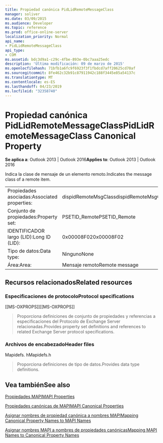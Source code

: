 ```yaml
---
title: Propiedad canónica PidLidRemoteMessageClass
manager: soliver
ms.date: 03/09/2015
ms.audience: Developer
ms.topic: reference
ms.prod: office-online-server
localization_priority: Normal
api_name:
- PidLidRemoteMessageClass
api_type:
- COM
ms.assetid: bdc3d9a1-c29c-4fbe-893e-0bc7aaa25edc
description: 'Última modificación: 09 de marzo de 2015'
ms.openlocfilehash: 71bfb1a6fc9f6923f3f1fbdcd7aff20625cd70af
ms.sourcegitcommit: 8fe462c32b91c87911942c188f3445e85a54137c
ms.translationtype: MT
ms.contentlocale: es-ES
ms.lasthandoff: 04/23/2019
ms.locfileid: "32358740"
---
```

# <a name="pidlidremotemessageclass-canonical-property"></a><span data-ttu-id="80667-103">Propiedad canónica PidLidRemoteMessageClass</span><span class="sxs-lookup"><span data-stu-id="80667-103">PidLidRemoteMessageClass Canonical Property</span></span>

  
  
<span data-ttu-id="80667-104">**Se aplica a**: Outlook 2013 | Outlook 2016</span><span class="sxs-lookup"><span data-stu-id="80667-104">**Applies to**: Outlook 2013 | Outlook 2016</span></span> 
  
<span data-ttu-id="80667-105">Indica la clase de mensaje de un elemento remoto.</span><span class="sxs-lookup"><span data-stu-id="80667-105">Indicates the message class of a remote item.</span></span>
  
|||
|:-----|:-----|
|<span data-ttu-id="80667-106">Propiedades asociadas:</span><span class="sxs-lookup"><span data-stu-id="80667-106">Associated properties:</span></span>  <br/> |<span data-ttu-id="80667-107">dispidRemoteMsgClass</span><span class="sxs-lookup"><span data-stu-id="80667-107">dispidRemoteMsgClass</span></span>  <br/> |
|<span data-ttu-id="80667-108">Conjunto de propiedades:</span><span class="sxs-lookup"><span data-stu-id="80667-108">Property set:</span></span>  <br/> |<span data-ttu-id="80667-109">PSETID_Remote</span><span class="sxs-lookup"><span data-stu-id="80667-109">PSETID_Remote</span></span>  <br/> |
|<span data-ttu-id="80667-110">IDENTIFICADOR largo (LID):</span><span class="sxs-lookup"><span data-stu-id="80667-110">Long ID (LID):</span></span>  <br/> |<span data-ttu-id="80667-111">0x00008F02</span><span class="sxs-lookup"><span data-stu-id="80667-111">0x00008F02</span></span>  <br/> |
|<span data-ttu-id="80667-112">Tipo de datos:</span><span class="sxs-lookup"><span data-stu-id="80667-112">Data type:</span></span>  <br/> |<span data-ttu-id="80667-113">Ninguno</span><span class="sxs-lookup"><span data-stu-id="80667-113">None</span></span>  <br/> |
|<span data-ttu-id="80667-114">Área:</span><span class="sxs-lookup"><span data-stu-id="80667-114">Area:</span></span>  <br/> |<span data-ttu-id="80667-115">Mensaje remoto</span><span class="sxs-lookup"><span data-stu-id="80667-115">Remote message</span></span>  <br/> |
   
## <a name="related-resources"></a><span data-ttu-id="80667-116">Recursos relacionados</span><span class="sxs-lookup"><span data-stu-id="80667-116">Related resources</span></span>

### <a name="protocol-specifications"></a><span data-ttu-id="80667-117">Especificaciones de protocolo</span><span class="sxs-lookup"><span data-stu-id="80667-117">Protocol specifications</span></span>

<span data-ttu-id="80667-118">[[MS-OXPROPS]]</span><span class="sxs-lookup"><span data-stu-id="80667-118">[[MS-OXPROPS]]</span></span> 
  
> <span data-ttu-id="80667-119">Proporciona definiciones de conjunto de propiedades y referencias a especificaciones del Protocolo de Exchange Server relacionadas.</span><span class="sxs-lookup"><span data-stu-id="80667-119">Provides property set definitions and references to related Exchange Server protocol specifications.</span></span>
    
### <a name="header-files"></a><span data-ttu-id="80667-120">Archivos de encabezado</span><span class="sxs-lookup"><span data-stu-id="80667-120">Header files</span></span>

<span data-ttu-id="80667-121">Mapidefs. h</span><span class="sxs-lookup"><span data-stu-id="80667-121">Mapidefs.h</span></span>
  
> <span data-ttu-id="80667-122">Proporciona definiciones de tipo de datos.</span><span class="sxs-lookup"><span data-stu-id="80667-122">Provides data type definitions.</span></span>
    
## <a name="see-also"></a><span data-ttu-id="80667-123">Vea también</span><span class="sxs-lookup"><span data-stu-id="80667-123">See also</span></span>



[<span data-ttu-id="80667-124">Propiedades MAPI</span><span class="sxs-lookup"><span data-stu-id="80667-124">MAPI Properties</span></span>](mapi-properties.md)
  
[<span data-ttu-id="80667-125">Propiedades canónicas de MAPI</span><span class="sxs-lookup"><span data-stu-id="80667-125">MAPI Canonical Properties</span></span>](mapi-canonical-properties.md)
  
[<span data-ttu-id="80667-126">Asignar nombres de propiedad canónica a nombres MAPI</span><span class="sxs-lookup"><span data-stu-id="80667-126">Mapping Canonical Property Names to MAPI Names</span></span>](mapping-canonical-property-names-to-mapi-names.md)
  
[<span data-ttu-id="80667-127">Asignar nombres MAPI a nombres de propiedades canónicas</span><span class="sxs-lookup"><span data-stu-id="80667-127">Mapping MAPI Names to Canonical Property Names</span></span>](mapping-mapi-names-to-canonical-property-names.md)

